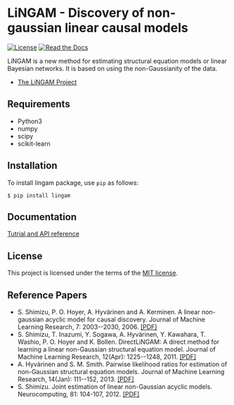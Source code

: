 # LiNGAM - Discovery of non-gaussian linear causal models

[![License](https://img.shields.io/badge/license-MIT-blue.svg)](https://github.com/cdt15/lingam/blob/master/LICENSE)
[![Read the Docs](https://readthedocs.org/projects/lingam/badge/?version=latest)](https://lingam.readthedocs.io/)

LiNGAM is a new method for estimating structural equation models or linear Bayesian networks. It is based on using the non-Gaussianity of the data.

* [The LiNGAM Project](https://sites.google.com/site/sshimizu06/lingam)

## Requirements
* Python3
* numpy
* scipy
* scikit-learn

## Installation
To install lingam package, use `pip` as follows:

```
$ pip install lingam
```

## Documentation
[Tutrial and API reference](https://lingam.readthedocs.io/)

## License
This project is licensed under the terms of the [MIT license](./LICENSE).

## Reference Papers
* S. Shimizu, P. O. Hoyer, A. Hyvärinen and A. Kerminen. A linear non-gaussian acyclic model for causal discovery. Journal of Machine Learning Research, 7: 2003--2030, 2006. [[PDF]](https://www.cs.helsinki.fi/group/neuroinf/lingam/JMLR06.pdf)
* S. Shimizu, T. Inazumi, Y. Sogawa, A. Hyvärinen, Y. Kawahara, T. Washio, P. O. Hoyer and K. Bollen. DirectLiNGAM: A direct method for learning a linear non-Gaussian structural equation model. Journal of Machine Learning Research, 12(Apr): 1225--1248, 2011. [[PDF]](http://www.jmlr.org/papers/volume12/shimizu11a/shimizu11a.pdf)
* A. Hyvärinen and S. M. Smith. Pairwise likelihood ratios for estimation of non-Gaussian structural equation models. Journal of Machine Learning Research, 14(Jan): 111--152, 2013. [[PDF]](https://www.cs.helsinki.fi/u/ahyvarin/papers/JMLR13.pdf)
* S. Shimizu. Joint estimation of linear non-Gaussian acyclic models. Neurocomputing, 81: 104-107, 2012. [[PDF]](http://dx.doi.org/10.1016/j.neucom.2011.11.005)
